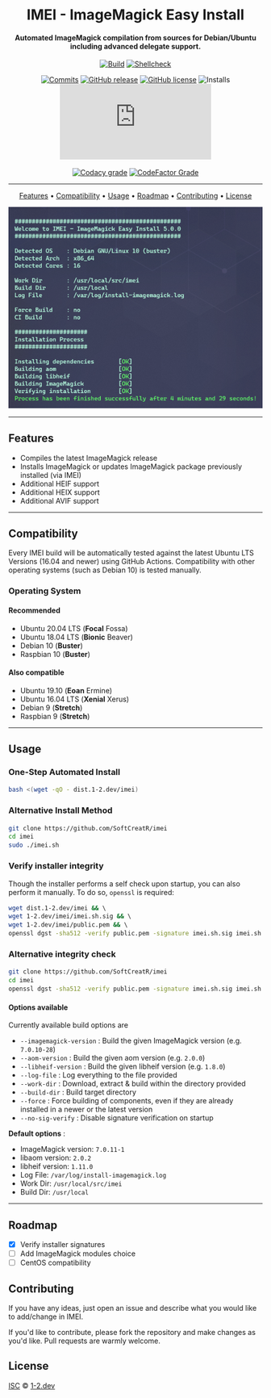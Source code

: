 <div align=center>

# IMEI - ImageMagick Easy Install
#### Automated ImageMagick compilation from sources for Debian/Ubuntu including advanced delegate support.

[![Build](https://img.shields.io/github/workflow/status/SoftCreatR/imei/TestBuild?label=build&style=flat-square)](https://github.com/SoftCreatR/imei/actions?query=workflow%3ATestBuild) [![Shellcheck](https://img.shields.io/github/workflow/status/SoftCreatR/imei/Shellcheck?label=shellcheck&style=flat-square)](https://github.com/SoftCreatR/imei/actions?query=workflow%3AShellcheck)

[![Commits](https://img.shields.io/github/last-commit/SoftCreatR/imei?style=flat-square)](https://github.com/SoftCreatR/imei/commits/main) [![GitHub release](https://img.shields.io/github/release/SoftCreatR/imei?style=flat-square)](https://github.com/SoftCreatR/imei/releases) [![GitHub license](https://img.shields.io/github/license/SoftCreatR/imei?style=flat-square&color=lightgray)](LICENSE.md) ![Installs](https://img.shields.io/badge/dynamic/json?style=flat-square&color=blue&label=installs&query=value&url=https%3A%2F%2Fapi.countapi.xyz%2Fget%2Fsoftcreatr%2Fimei) [![GitHub file size in bytes](https://img.shields.io/github/size/SoftCreatR/imei/imei.sh?style=flat-square)](https://github.com/SoftCreatR/imei/blob/main/imei.sh)

[![Codacy grade](https://img.shields.io/codacy/grade/db0b2b5f22454f4280e4623de9f7075f?style=flat-square&label=codacy%20grade)](https://app.codacy.com/gh/SoftCreatR/imei/dashboard) [![CodeFactor Grade](https://img.shields.io/codefactor/grade/github/SoftCreatR/imei?style=flat-square&label=codefactor%20rating)](https://www.codefactor.io/repository/github/softcreatr/imei)

</div>

---

<div align="center">

<a href="#features"> Features<a> •
<a href="#compatibility"> Compatibility</a> •
<a href="#usage"> Usage</a> •
<a href="#roadmap"> Roadmap</a> •
<a href="#contributing"> Contributing</a> •
<a href="#license"> License</a>

![Screenshot](imei.png)

</div>

---

## Features

* Compiles the latest ImageMagick release
* Installs ImageMagick or updates ImageMagick package previously installed (via IMEI)
* Additional HEIF support
* Additional HEIX support
* Additional AVIF support

---

## Compatibility

Every IMEI build will be automatically tested against the latest Ubuntu LTS Versions (16.04 and newer) using GitHub Actions. Compatibility with other operating systems (such as Debian 10) is tested manually.

### Operating System

#### Recommended

* Ubuntu 20.04 LTS (__Focal__ Fossa)
* Ubuntu 18.04 LTS (__Bionic__ Beaver)
* Debian 10 (__Buster__)
* Raspbian 10 (__Buster__)

#### Also compatible

* Ubuntu 19.10 (__Eoan__ Ermine)
* Ubuntu 16.04 LTS (__Xenial__ Xerus)
* Debian 9 (__Stretch__)
* Raspbian 9 (__Stretch__)

---

## Usage

### One-Step Automated Install

```bash
bash <(wget -qO - dist.1-2.dev/imei)
```

### Alternative Install Method

```bash
git clone https://github.com/SoftCreatR/imei
cd imei
sudo ./imei.sh
```

### Verify installer integrity

Though the installer performs a self check upon startup, you can also perform it manually.
To do so, `openssl` is required:

```bash
wget dist.1-2.dev/imei && \                                            # Download IMEI
wget 1-2.dev/imei/imei.sh.sig && \                                     # Download signature file
wget 1-2.dev/imei/public.pem && \                                      # Download public key
openssl dgst -sha512 -verify public.pem -signature imei.sh.sig imei.sh # Verify
```

### Alternative integrity check

```bash
git clone https://github.com/SoftCreatR/imei
cd imei
openssl dgst -sha512 -verify public.pem -signature imei.sh.sig imei.sh
```

#### Options available

Currently available build options are

* `--imagemagick-version` : Build the given ImageMagick version (e.g. `7.0.10-28`)
* `--aom-version` : Build the given aom version (e.g. `2.0.0`)
* `--libheif-version` : Build the given libheif version (e.g. `1.8.0`)
* `--log-file` : Log everything to the file provided
* `--work-dir` : Download, extract & build within the directory provided
* `--build-dir` : Build target directory
* `--force` : Force building of components, even if they are already installed in a newer or the latest version
* `--no-sig-verify` : Disable signature verification on startup

**Default options** :

<!-- versions start -->
* ImageMagick version: `7.0.11-1`
* libaom version: `2.0.2`
* libheif version: `1.11.0`<!-- versions end -->
* Log File: `/var/log/install-imagemagick.log`
* Work Dir: `/usr/local/src/imei`
* Build Dir: `/usr/local`

---

## Roadmap

* [x] Verify installer signatures
* [ ] Add ImageMagick modules choice
* [ ] CentOS compatibility

## Contributing

If you have any ideas, just open an issue and describe what you would like to add/change in IMEI.

If you'd like to contribute, please fork the repository and make changes as you'd like. Pull requests are warmly welcome.

## License

[ISC](LICENSE.md) © [1-2.dev](https://1-2.dev)
